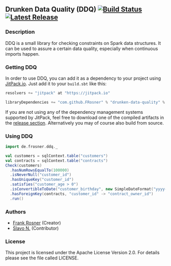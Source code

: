 ## Drunken Data Quality (DDQ) [![Build Status](https://travis-ci.org/FRosner/drunken-data-quality.svg?branch=master)](https://travis-ci.org/FRosner/drunken-data-quality) [![Latest Release](https://img.shields.io/github/tag/FRosner/drunken-data-quality.svg?label=JitPack)](https://jitpack.io/#FRosner/drunken-data-quality)

### Description

DDQ is a small library for checking constraints on Spark data structures. It can be used to assure a certain data quality, especially when continuous imports happen.

### Getting DDQ

In order to use DDQ, you can add it as a dependency to your project using [JitPack.io](https://jitpack.io/#FRosner/drunken-data-quality). Just add it to your `build.sbt` like this:

```scala
resolvers += "jitpack" at "https://jitpack.io"

libraryDependencies += "com.github.FRosner" % "drunken-data-quality" % "x.y.z"
```

If you are not using any of the dependency management systems supported by JitPack, feel free to download one of the compiled artifacts in the [release section](https://github.com/FRosner/drunken-data-quality/releases). Alternatively you may of course also build from source.

### Using DDQ

```scala
import de.frosner.ddq._

val customers = sqlContext.table("customers")
val contracts = sqlContext.table("contracts")
Check(customers)
  .hasNumRowsEqualTo(100000)
  .isNeverNull("customer_id")
  .hasUniqueKey("customer_id")
  .satisfies("customer_age > 0")
  .isConvertibleToDate("customer_birthday", new SimpleDateFormat("yyyy-MM-dd"))
  .hasForeignKey(contracts, "customer_id" -> "contract_owner_id")
  .run()
```

### Authors

- [Frank Rosner](https://github.com/FRosner) (Creator)
- [Slavo N.](https://github.com/mfsny) (Contributor)

### License 

This project is licensed under the Apache License Version 2.0. For details please see the file called LICENSE.


